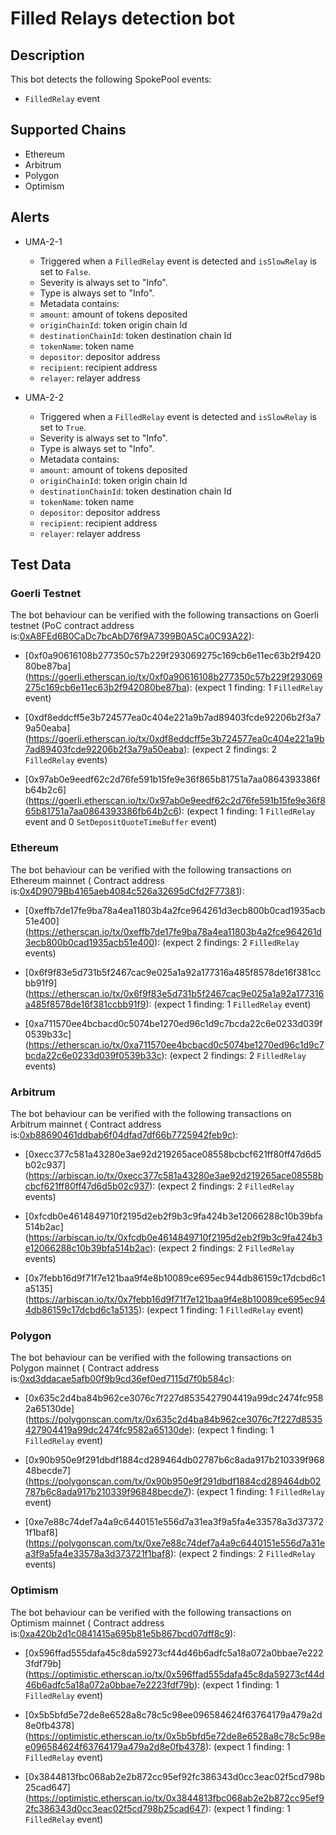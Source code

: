 # Filled Relays detection bot

## Description

This bot detects the following SpokePool events:
- `FilledRelay` event

## Supported Chains

- Ethereum
- Arbitrum
- Polygon
- Optimism

## Alerts
- UMA-2-1
  - Triggered when a `FilledRelay` event is detected and `isSlowRelay` is set to `False`.
  - Severity is always set to "Info".
  - Type is always set to "Info".
  - Metadata contains:
  - `amount`: amount of tokens deposited
  - `originChainId`: token origin chain Id
  - `destinationChainId`: token destination chain Id
  - `tokenName`: token name
  - `depositor`: depositor address
  - `recipient`: recipient address
  - `relayer`: relayer address

- UMA-2-2
  - Triggered when a `FilledRelay` event is detected and `isSlowRelay` is set to `True`.
  - Severity is always set to "Info".
  - Type is always set to "Info".
  - Metadata contains:
  - `amount`: amount of tokens deposited
  - `originChainId`: token origin chain Id
  - `destinationChainId`: token destination chain Id
  - `tokenName`: token name
  - `depositor`: depositor address
  - `recipient`: recipient address
  - `relayer`: relayer address

## Test Data

### Goerli Testnet
The bot behaviour can be verified with the following transactions on Goerli testnet (PoC contract address is:[0xA8FEd6B0CaDc7bcAbD76f9A7399B0A5Ca0C93A22](https://goerli.etherscan.io/address/0xA8FEd6B0CaDc7bcAbD76f9A7399B0A5Ca0C93A22)):

- [0xf0a90616108b277350c57b229f293069275c169cb6e11ec63b2f942080be87ba]
(https://goerli.etherscan.io/tx/0xf0a90616108b277350c57b229f293069275c169cb6e11ec63b2f942080be87ba): (expect 1 finding: 1 `FilledRelay` event)

- [0xdf8eddcff5e3b724577ea0c404e221a9b7ad89403fcde92206b2f3a79a50eaba]
(https://goerli.etherscan.io/tx/0xdf8eddcff5e3b724577ea0c404e221a9b7ad89403fcde92206b2f3a79a50eaba): (expect 2 findings: 2 `FilledRelay` events)

- [0x97ab0e9eedf62c2d76fe591b15fe9e36f865b81751a7aa0864393386fb64b2c6]
(https://goerli.etherscan.io/tx/0x97ab0e9eedf62c2d76fe591b15fe9e36f865b81751a7aa0864393386fb64b2c6): (expect 1 finding: 1 `FilledRelay` event and 0 `SetDepositQuoteTimeBuffer` event)

### Ethereum
The bot behaviour can be verified with the following transactions on Ethereum mainnet ( Contract address is:[0x4D9079Bb4165aeb4084c526a32695dCfd2F77381](https://etherscan.io/address/0x4D9079Bb4165aeb4084c526a32695dCfd2F77381)):

- [0xeffb7de17fe9ba78a4ea11803b4a2fce964261d3ecb800b0cad1935acb51e400]
(https://etherscan.io/tx/0xeffb7de17fe9ba78a4ea11803b4a2fce964261d3ecb800b0cad1935acb51e400): (expect 2 findings: 2 `FilledRelay` events)

- [0x6f9f83e5d731b5f2467cac9e025a1a92a177316a485f8578de16f381ccbb91f9]
(https://etherscan.io/tx/0x6f9f83e5d731b5f2467cac9e025a1a92a177316a485f8578de16f381ccbb91f9): (expect 1 finding: 1 `FilledRelay` event)

- [0xa711570ee4bcbacd0c5074be1270ed96c1d9c7bcda22c6e0233d039f0539b33c]
(https://etherscan.io/tx/0xa711570ee4bcbacd0c5074be1270ed96c1d9c7bcda22c6e0233d039f0539b33c): (expect 2 findings: 2 `FilledRelay` events)

### Arbitrum

The bot behaviour can be verified with the following transactions on Arbitrum mainnet ( Contract address is:[0xb88690461ddbab6f04dfad7df66b7725942feb9c](https://arbiscan.io/address/0xb88690461ddbab6f04dfad7df66b7725942feb9c)):

- [0xecc377c581a43280e3ae92d219265ace08558bcbcf621ff80ff47d6d5b02c937]
(https://arbiscan.io/tx/0xecc377c581a43280e3ae92d219265ace08558bcbcf621ff80ff47d6d5b02c937): (expect 2 findings: 2 `FilledRelay` events)

- [0xfcdb0e4614849710f2195d2eb2f9b3c9fa424b3e12066288c10b39bfa514b2ac]
(https://arbiscan.io/tx/0xfcdb0e4614849710f2195d2eb2f9b3c9fa424b3e12066288c10b39bfa514b2ac): (expect 2 findings: 2 `FilledRelay` events)

- [0x7febb16d9f71f7e121baa9f4e8b10089ce695ec944db86159c17dcbd6c1a5135]
(https://arbiscan.io/tx/0x7febb16d9f71f7e121baa9f4e8b10089ce695ec944db86159c17dcbd6c1a5135): (expect 1 finding: 1 `FilledRelay` event)

### Polygon

The bot behaviour can be verified with the following transactions on Polygon mainnet ( Contract address is:[0xd3ddacae5afb00f9b9cd36ef0ed7115d7f0b584c](https://polygonscan.com/address/0xd3ddacae5afb00f9b9cd36ef0ed7115d7f0b584c)):

- [0x635c2d4ba84b962ce3076c7f227d8535427904419a99dc2474fc9582a65130de]
(https://polygonscan.com/tx/0x635c2d4ba84b962ce3076c7f227d8535427904419a99dc2474fc9582a65130de): (expect 1 finding: 1 `FilledRelay` event)

- [0x90b950e9f291dbdf1884cd289464db02787b6c8ada917b210339f96848becde7]
(https://polygonscan.com/tx/0x90b950e9f291dbdf1884cd289464db02787b6c8ada917b210339f96848becde7): (expect 1 finding: 1 `FilledRelay` event)

- [0xe7e88c74def7a4a9c6440151e556d7a31ea3f9a5fa4e33578a3d373721f1baf8]
(https://polygonscan.com/tx/0xe7e88c74def7a4a9c6440151e556d7a31ea3f9a5fa4e33578a3d373721f1baf8): (expect 2 findings: 2 `FilledRelay` events)

### Optimism

The bot behaviour can be verified with the following transactions on Optimism mainnet ( Contract address is:[0xa420b2d1c0841415a695b81e5b867bcd07dff8c9](https://optimistic.etherscan.io/address/0xa420b2d1c0841415a695b81e5b867bcd07dff8c9)):

- [0x596ffad555dafa45c8da59273cf44d46b6adfc5a18a072a0bbae7e2223fdf79b]
(https://optimistic.etherscan.io/tx/0x596ffad555dafa45c8da59273cf44d46b6adfc5a18a072a0bbae7e2223fdf79b): (expect 1 finding: 1 `FilledRelay` event)

- [0x5b5bfd5e72de8e6528a8c78c5c98ee096584624f63764179a479a2d8e0fb4378]
(https://optimistic.etherscan.io/tx/0x5b5bfd5e72de8e6528a8c78c5c98ee096584624f63764179a479a2d8e0fb4378): (expect 1 finding: 1 `FilledRelay` event)

- [0x3844813fbc068ab2e2b872cc95ef92fc386343d0cc3eac02f5cd798b25cad647]
(https://optimistic.etherscan.io/tx/0x3844813fbc068ab2e2b872cc95ef92fc386343d0cc3eac02f5cd798b25cad647): (expect 1 finding: 1 `FilledRelay` event)
